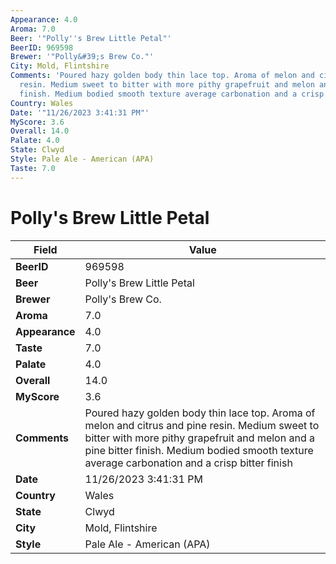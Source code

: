 ```yaml
---
Appearance: 4.0
Aroma: 7.0
Beer: '"Polly''s Brew Little Petal"'
BeerID: 969598
Brewer: '"Polly&#39;s Brew Co."'
City: Mold, Flintshire
Comments: 'Poured hazy golden body thin lace top. Aroma of melon and citrus and pine
  resin. Medium sweet to bitter with more pithy grapefruit and melon and a pine bitter
  finish. Medium bodied smooth texture average carbonation and a crisp bitter finish '
Country: Wales
Date: '"11/26/2023 3:41:31 PM"'
MyScore: 3.6
Overall: 14.0
Palate: 4.0
State: Clwyd
Style: Pale Ale - American (APA)
Taste: 7.0
---
```


# Polly's Brew Little Petal

| Field         | Value |
|---------------|-------|
| **BeerID** | 969598 |
| **Beer** | Polly's Brew Little Petal |
| **Brewer** | Polly&#39;s Brew Co. |
| **Aroma** | 7.0 |
| **Appearance** | 4.0 |
| **Taste** | 7.0 |
| **Palate** | 4.0 |
| **Overall** | 14.0 |
| **MyScore** | 3.6 |
| **Comments** | Poured hazy golden body thin lace top. Aroma of melon and citrus and pine resin. Medium sweet to bitter with more pithy grapefruit and melon and a pine bitter finish. Medium bodied smooth texture average carbonation and a crisp bitter finish  |
| **Date** | 11/26/2023 3:41:31 PM |
| **Country** | Wales |
| **State** | Clwyd |
| **City** | Mold, Flintshire |
| **Style** | Pale Ale - American (APA) |
